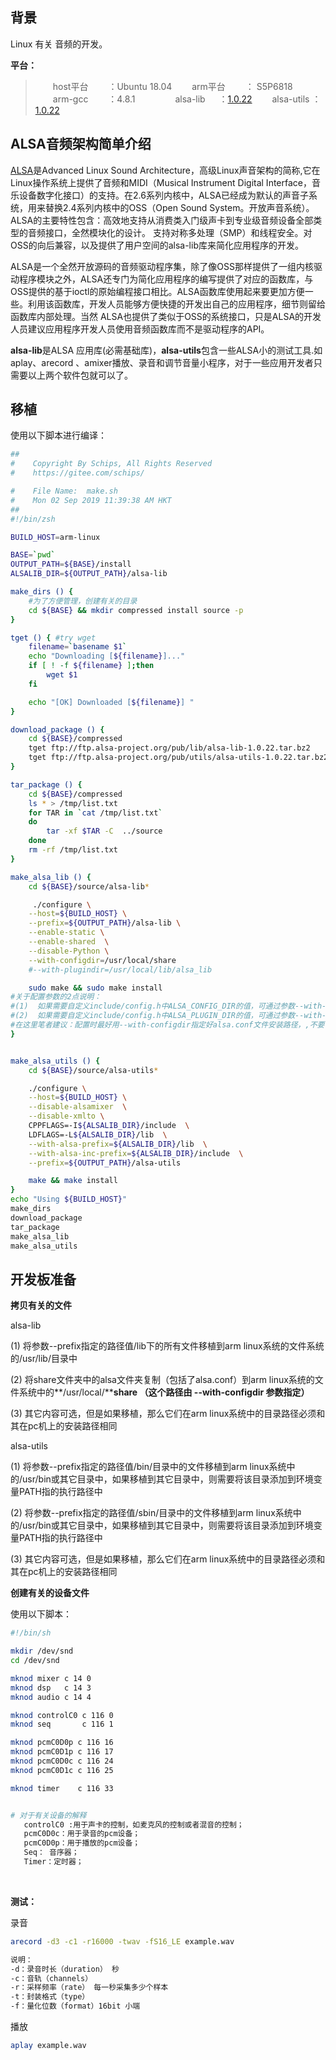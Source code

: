 
## 背景
Linux 有关 音频的开发。

**平台：**

> 　　host平台　　 ：Ubuntu 18.04
> 　　arm平台　　 ： S5P6818
> 　　arm-gcc　　 ：4.8.1
> 　　
> 　　alsa-lib 　   ：[1.0.22](ftp://ftp.alsa-project.org/pub/lib/alsa-lib-1.0.22.tar.bz2)
> 　　alsa-utils     ：[1.0.22](ftp://ftp.alsa-project.org/pub/utils/alsa-utils-1.0.22.tar.bz2)

## ALSA音频架构简单介绍

[ALSA](https://www.alsa-project.org/wiki/Download)是Advanced Linux Sound  Architecture，高级Linux声音架构的简称,它在Linux操作系统上提供了音频和MIDI（Musical Instrument  Digital  Interface，音乐设备数字化接口）的支持。在2.6系列内核中，ALSA已经成为默认的声音子系统，用来替换2.4系列内核中的OSS（Open Sound  System。开放声音系统）。ALSA的主要特性包含：高效地支持从消费类入门级声卡到专业级音频设备全部类型的音频接口，全然模块化的设计。 支持对称多处理（SMP）和线程安全。对OSS的向后兼容，以及提供了用户空间的alsa-lib库来简化应用程序的开发。

ALSA是一个全然开放源码的音频驱动程序集，除了像OSS那样提供了一组内核驱动程序模块之外，ALSA还专门为简化应用程序的编写提供了对应的函数库，与OSS提供的基于ioctl的原始编程接口相比。ALSA函数库使用起来要更加方便一些。利用该函数库，开发人员能够方便快捷的开发出自己的应用程序，细节则留给函数库内部处理。当然 ALSA也提供了类似于OSS的系统接口，只是ALSA的开发人员建议应用程序开发人员使用音频函数库而不是驱动程序的API。

 

**alsa-lib**是ALSA 应用库(必需基础库)，**alsa-utils**包含一些ALSA小的测试工具.如aplay、arecord 、amixer播放、录音和调节音量小程序，对于一些应用开发者只需要以上两个软件包就可以了。

 ## 移植

使用以下脚本进行编译：

```bash
##
#    Copyright By Schips, All Rights Reserved
#    https://gitee.com/schips/

#    File Name:  make.sh
#    Mon 02 Sep 2019 11:39:38 AM HKT
##
#!/bin/zsh

BUILD_HOST=arm-linux

BASE=`pwd`
OUTPUT_PATH=${BASE}/install
ALSALIB_DIR=${OUTPUT_PATH}/alsa-lib

make_dirs () {
    #为了方便管理，创建有关的目录
    cd ${BASE} && mkdir compressed install source -p
}

tget () { #try wget
    filename=`basename $1`
    echo "Downloading [${filename}]..."
    if [ ! -f ${filename} ];then
        wget $1
    fi

    echo "[OK] Downloaded [${filename}] "
}

download_package () {
    cd ${BASE}/compressed
    tget ftp://ftp.alsa-project.org/pub/lib/alsa-lib-1.0.22.tar.bz2
    tget ftp://ftp.alsa-project.org/pub/utils/alsa-utils-1.0.22.tar.bz2
}

tar_package () {
    cd ${BASE}/compressed
    ls * > /tmp/list.txt
    for TAR in `cat /tmp/list.txt`
    do
        tar -xf $TAR -C  ../source
    done
    rm -rf /tmp/list.txt
}

make_alsa_lib () {
    cd ${BASE}/source/alsa-lib*

     ./configure \
    --host=${BUILD_HOST} \
    --prefix=${OUTPUT_PATH}/alsa-lib \
    --enable-static \
    --enable-shared  \
    --disable-Python \
    --with-configdir=/usr/local/share
    #--with-plugindir=/usr/local/lib/alsa_lib

    sudo make && sudo make install
#关于配置参数的2点说明：
#(1)  如果需要自定义include/config.h中ALSA_CONFIG_DIR的值，可通过参数--with-configdir指定，即alsa.conf文件安装路径，默认值是--prefix下的/share/alsa/
#(2)  如果需要自定义include/config.h中ALSA_PLUGIN_DIR的值，可通过参数--with-plugindir指定，即smixer的安装路径，默认值是--prefix下的/lib/alsa-lib/
#在这里笔者建议：配置时最好用--with-configdir指定好alsa.conf文件安装路径，,不要让它在默认的输出路径中。这样方便在编译移植以后不会污染板子上的文件系统由于不希望修改root环境变量，所以在最后的make install 引入了环境变量
}


make_alsa_utils () {
    cd ${BASE}/source/alsa-utils*

    ./configure \
    --host=${BUILD_HOST} \
    --disable-alsamixer  \
    --disable-xmlto \
    CPPFLAGS=-I${ALSALIB_DIR}/include  \
    LDFLAGS=-L${ALSALIB_DIR}/lib  \
    --with-alsa-prefix=${ALSALIB_DIR}/lib  \
    --with-alsa-inc-prefix=${ALSALIB_DIR}/include  \
    --prefix=${OUTPUT_PATH}/alsa-utils

    make && make install
}
echo "Using ${BUILD_HOST}"
make_dirs
download_package
tar_package
make_alsa_lib
make_alsa_utils

```

## 开发板准备

**拷贝有关的文件**

alsa-lib

(1) 将参数--prefix指定的路径值/lib下的所有文件移植到arm linux系统的文件系统的/usr/lib/目录中

(2) 将share文件夹中的alsa文件夹复制（包括了alsa.conf）到arm linux系统的文件系统中的**/usr/local/****share （这个路径由 --with-configdir 参数指定）** 

(3) 其它内容可选，但是如果移植，那么它们在arm linux系统中的目录路径必须和其在pc机上的安装路径相同



alsa-utils

(1) 将参数--prefix指定的路径值/bin/目录中的文件移植到arm linux系统中的/usr/bin或其它目录中，如果移植到其它目录中，则需要将该目录添加到环境变量PATH指的执行路径中

(2) 将参数--prefix指定的路径值/sbin/目录中的文件移植到arm linux系统中的/usr/bin或其它目录中，如果移植到其它目录中，则需要将该目录添加到环境变量PATH指的执行路径中

(3) 其它内容可选，但是如果移植，那么它们在arm linux系统中的目录路径必须和其在pc机上的安装路径相同

 

**创建有关的设备文件**

使用以下脚本：

```bash
#!/bin/sh

mkdir /dev/snd
cd /dev/snd

mknod mixer c 14 0
mknod dsp   c 14 3
mknod audio c 14 4

mknod controlC0 c 116 0
mknod seq       c 116 1

mknod pcmC0D0p c 116 16
mknod pcmC0D1p c 116 17
mknod pcmC0D0c c 116 24
mknod pcmC0D1c c 116 25

mknod timer    c 116 33


# 对于有关设备的解释
   controlC0 :用于声卡的控制，如麦克风的控制或者混音的控制；
   pcmC0D0c：用于录音的pcm设备；
   pcmC0D0p：用于播放的pcm设备；
   Seq： 音序器；
   Timer：定时器；
```

​    


**测试：**

录音

```bash
arecord -d3 -c1 -r16000 -twav -fS16_LE example.wav

说明：
-d：录音时长（duration） 秒
-c：音轨（channels）
-r：采样频率（rate） 每一秒采集多少个样本
-t：封装格式（type）
-f：量化位数（format）16bit 小端
```



播放

```bash
aplay example.wav
```

 

